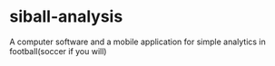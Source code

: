# siball-analysis
A computer software and a mobile application for simple analytics in football(soccer if you will)
